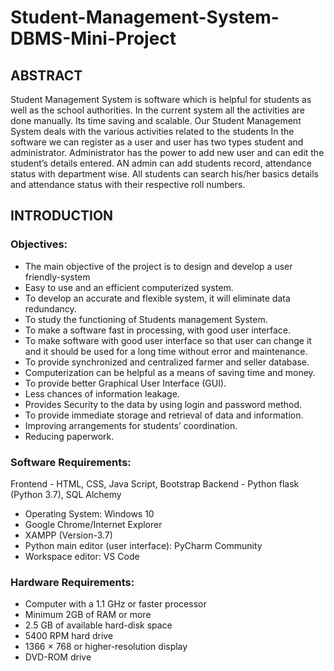 # Student-Management-System-DBMS-Mini-Project

## ABSTRACT
Student Management System is software which is helpful for students as well as the school authorities. In the current system all the activities are done manually. Its time saving and scalable. Our Student Management System deals with the various activities related to the students
In the software we can register as a user and user has two types student and administrator. Administrator has the power to add new user and can edit the student’s details entered. AN admin can add students record, attendance status with department wise. All students can search his/her basics details and attendance status with their respective roll numbers.

## INTRODUCTION

### Objectives:
- The main objective of the project is to design and develop a user friendly-system
- Easy to use and an efficient computerized system.
- To develop an accurate and flexible system, it will eliminate data redundancy.
- To study the functioning of Students management System.
- To make a software fast in processing, with good user interface.
- To make software with good user interface so that user can change it and it should be used for a long time without error and maintenance.
- To provide synchronized and centralized farmer and seller database.
- Computerization can be helpful as a means of saving time and money.
- To provide better Graphical User Interface (GUI).
- Less chances of information leakage.
- Provides Security to the data by using login and password method.
- To provide immediate storage and retrieval of data and information.
- Improving arrangements for students’ coordination.
- Reducing paperwork.

### Software Requirements:
Frontend - HTML, CSS, Java Script, Bootstrap
Backend - Python flask (Python 3.7), SQL Alchemy
- Operating System: Windows 10
- Google Chrome/Internet Explorer
- XAMPP (Version-3.7)
- Python main editor (user interface): PyCharm Community
- Workspace editor: VS Code

### Hardware Requirements:
- Computer with a 1.1 GHz or faster processor
- Minimum 2GB of RAM or more
- 2.5 GB of available hard-disk space
- 5400 RPM hard drive
- 1366 × 768 or higher-resolution display
- DVD-ROM drive

